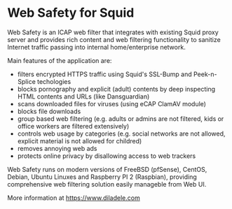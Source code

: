 Web Safety for Squid
====================

Web Safety is an ICAP web filter that integrates with existing Squid proxy server and provides rich content and web filtering functionality to sanitize Internet traffic passing into internal home/enterprise network.

Main features of the application are:

- filters encrypted HTTPS traffic using Squid's SSL-Bump and Peek-n-Splice techologies
- blocks pornography and explicit (adult) contents by deep inspecting HTML contents and URLs (like Dansguardian)
- scans downloaded files for viruses (using eCAP ClamAV module)
- blocks file downloads
- group based web filtering (e.g. adults or admins are not filtered, kids or office workers are filtered extensively)
- controls web usage by categories (e.g. social networks are not allowed, explicit material is not allowed for childred)
- removes annoying web ads 
- protects online privacy by disallowing access to web trackers

Web Safety runs on modern versions of FreeBSD (pfSense), CentOS, Debian, Ubuntu Linuxes and Raspberry PI 2 (Raspbian), providing comprehensive web filtering solution easily manageble from Web UI.

More information at https://www.diladele.com
